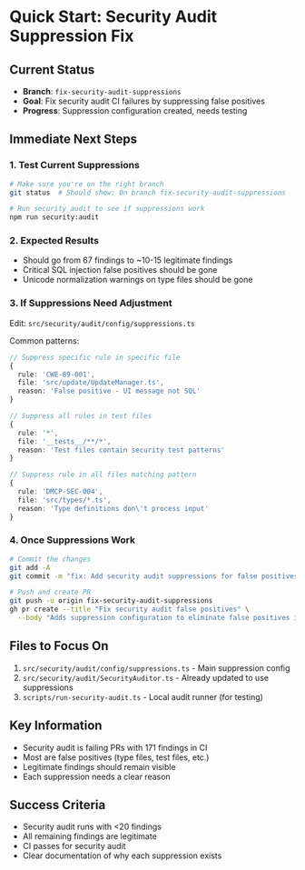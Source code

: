 # Quick Start: Security Audit Suppression Fix

## Current Status
- **Branch**: `fix-security-audit-suppressions`
- **Goal**: Fix security audit CI failures by suppressing false positives
- **Progress**: Suppression configuration created, needs testing

## Immediate Next Steps

### 1. Test Current Suppressions
```bash
# Make sure you're on the right branch
git status  # Should show: On branch fix-security-audit-suppressions

# Run security audit to see if suppressions work
npm run security:audit
```

### 2. Expected Results
- Should go from 67 findings to ~10-15 legitimate findings
- Critical SQL injection false positives should be gone
- Unicode normalization warnings on type files should be gone

### 3. If Suppressions Need Adjustment
Edit: `src/security/audit/config/suppressions.ts`

Common patterns:
```typescript
// Suppress specific rule in specific file
{
  rule: 'CWE-89-001',
  file: 'src/update/UpdateManager.ts',
  reason: 'False positive - UI message not SQL'
}

// Suppress all rules in test files
{
  rule: '*',
  file: '__tests__/**/*',
  reason: 'Test files contain security test patterns'
}

// Suppress rule in all files matching pattern
{
  rule: 'DMCP-SEC-004',
  file: 'src/types/*.ts',
  reason: 'Type definitions don\'t process input'
}
```

### 4. Once Suppressions Work
```bash
# Commit the changes
git add -A
git commit -m "fix: Add security audit suppressions for false positives"

# Push and create PR
git push -u origin fix-security-audit-suppressions
gh pr create --title "Fix security audit false positives" \
  --body "Adds suppression configuration to eliminate false positives in security audit CI"
```

## Files to Focus On
1. `src/security/audit/config/suppressions.ts` - Main suppression config
2. `src/security/audit/SecurityAuditor.ts` - Already updated to use suppressions
3. `scripts/run-security-audit.ts` - Local audit runner (for testing)

## Key Information
- Security audit is failing PRs with 171 findings in CI
- Most are false positives (type files, test files, etc.)
- Legitimate findings should remain visible
- Each suppression needs a clear reason

## Success Criteria
- Security audit runs with <20 findings
- All remaining findings are legitimate
- CI passes for security audit
- Clear documentation of why each suppression exists